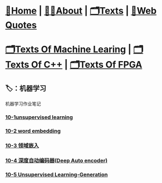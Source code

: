 # [🏡Home](/) |   [👨‍💻About](/about)  |   [🗂️Texts](/allTexts)   |   [💬Web Quotes](/webQuotes)

# [🗂️Texts Of Machine Learing](/subPages/machine_learning) | [🗂️Texts Of C++](/subPages/cpp) | [🗂️Texts Of FPGA](/subPages/fpga) 

> 

## 🏷️：机器学习

机器学习作业笔记


### [10-1unsupervised learning](/subPages/machine_learning/10-1) 

### [10-2 word embedding](/subPages/machine_learning/10-2) 

### [10-3 领域嵌入](/subPages/machine_learning/10-3) 

### [10-4 深度自动编码器(Deep Auto encoder)](/subPages/machine_learning/10-4) 

### [10-5 Unsupervised Learning-Generation](/subPages/machine_learning/10-5)